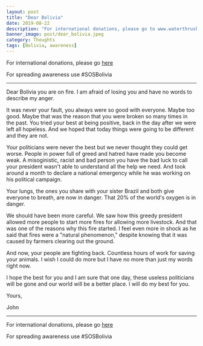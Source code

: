 ```yaml
---
layout: post
title: "Dear Bolivia"
date: 2019-08-22
description: "For international donations, please go to www.waterthruskin.com/aid-bolivia. For spreading awareness use #SOSBolivia. Dear Bolivia..."
banner_image: post/dear_bolivia.jpeg
category: Thoughts
tags: [Bolivia, awareness]
---
```


For international donations, please go [here](https://www.waterthruskin.com/aid-bolivia)

For spreading awareness use #SOSBolivia

---

Dear Bolivia you are on fire. I am afraid of losing you and have no words to describe my anger.

It was never your fault, you always were so good with everyone. Maybe too good. Maybe that was the reason that you were broken so many times in the past. You tried your best at being positive, back in the day after we were left all hopeless. And we hoped that today things were going to be different and they are not.

Your politicians were never the best but we never thought they could get worse. People in power full of greed and hatred have made you become weak. A misoginistic, racist and bad person you have the bad luck to call your president wasn't able to understand all the help we need. And took around a month to declare a national emergency while he was working on his political campaign.

Your lungs, the ones you share with your sister Brazil and both give everyone to breath, are now in danger. That 20% of the world's oxygen is in danger. 

We should have been more careful. We saw how this greedy president allowed more people to start more fires for allowing more livestock. And that was one of the reasons why this fire started. I feel even more in shock as he said that fires were a "natural phenomenon," despite knowing that it was caused by farmers clearing out the ground.

And now, your people are fighting back. Countless hours of work for saving your animals. I wish I could do more but I have no more than just my words right now.

I hope the best for you and I am sure that one day, these useless politicians will be gone and our world will be a better place. I will do my best for you.

Yours,

John

---

For international donations, please go [here](https://www.waterthruskin.com/aid-bolivia)

For spreading awareness use #SOSBolivia
